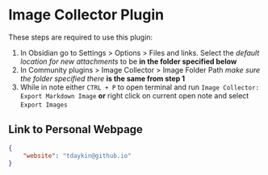 # Image Collector Plugin

These steps are required to use this plugin:

1. In Obsidian go to Settings > Options > Files and links. Select the *default location for new attachments* to be **in the folder specified below**
2. In Community plugins > Image Collector > Image Folder Path *make sure the folder specified there* **is the same from step 1**
3. While in note either `CTRL + P` to open terminal and run `Image Collector: Export Markdown Image` **or** right click on current open note and select `Export Images`

## Link to Personal Webpage

```json
{
    "website": "tdaykin@github.io"
}
```
